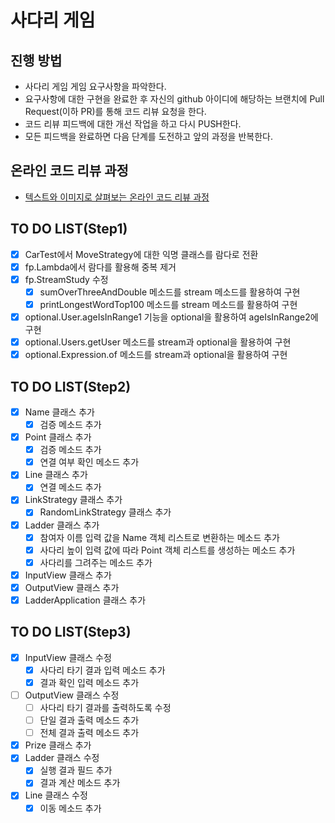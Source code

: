 # 사다리 게임
## 진행 방법
* 사다리 게임 게임 요구사항을 파악한다.
* 요구사항에 대한 구현을 완료한 후 자신의 github 아이디에 해당하는 브랜치에 Pull Request(이하 PR)를 통해 코드 리뷰 요청을 한다.
* 코드 리뷰 피드백에 대한 개선 작업을 하고 다시 PUSH한다.
* 모든 피드백을 완료하면 다음 단계를 도전하고 앞의 과정을 반복한다.

## 온라인 코드 리뷰 과정
* [텍스트와 이미지로 살펴보는 온라인 코드 리뷰 과정](https://github.com/nextstep-step/nextstep-docs/tree/master/codereview)

## TO DO LIST(Step1)
- [x] CarTest에서 MoveStrategy에 대한 익명 클래스를 람다로 전환
- [x] fp.Lambda에서 람다를 활용해 중복 제거
- [x] fp.StreamStudy 수정
  - [x] sumOverThreeAndDouble 메소드를 stream 메소드를 활용하여 구현
  - [x] printLongestWordTop100 메소드를 stream 메소드를 활용하여 구현
- [x] optional.User.ageIsInRange1 기능을 optional을 활용하여 ageIsInRange2에 구현
- [x] optional.Users.getUser 메소드를 stream과 optional을 활용하여 구현
- [x] optional.Expression.of 메소드를 stream과 optional을 활용하여 구현

## TO DO LIST(Step2)
- [X] Name 클래스 추가
  - [x] 검증 메소드 추가
- [x] Point 클래스 추가
  - [x] 검증 메소드 추가
  - [x] 연결 여부 확인 메소드 추가
- [x] Line 클래스 추가
  - [x] 연결 메소드 추가
- [x] LinkStrategy 클래스 추가
  - [x] RandomLinkStrategy 클래스 추가
- [x] Ladder 클래스 추가
  - [x] 참여자 이름 입력 값을 Name 객체 리스트로 변환하는 메소드 추가
  - [x] 사다리 높이 입력 값에 따라 Point 객체 리스트를 생성하는 메소드 추가
  - [x] 사다리를 그려주는 메소드 추가
- [x] InputView 클래스 추가
- [x] OutputView 클래스 추가
- [x] LadderApplication 클래스 추가

## TO DO LIST(Step3)
- [x] InputView 클래스 수정
  - [x] 사다리 타기 결과 입력 메소드 추가
  - [x] 결과 확인 입력 메소드 추가
- [ ] OutputView 클래스 수정
  - [ ] 사다리 타기 결과를 출력하도록 수정
  - [ ] 단일 결과 출력 메소드 추가
  - [ ] 전체 결과 출력 메소드 추가
- [x] Prize 클래스 추가
- [x] Ladder 클래스 수정
  - [x] 실행 결과 필드 추가
  - [x] 결과 계산 메소드 추가
- [x] Line 클래스 수정
  - [x] 이동 메소드 추가